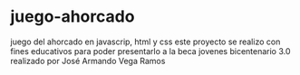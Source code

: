 # juego-ahorcado
juego del ahorcado en javascrip, html y css
este proyecto se realizo con fines educativos para poder
presentarlo a la beca jovenes bicentenario 3.0
realizado por José Armando Vega Ramos
